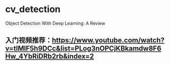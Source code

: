 # cv_detection
Object Detection With Deep Learning: A Review
## 入门视频推荐：https://www.youtube.com/watch?v=tlMlF5h9DCc&list=PLog3nOPCjKBkamdw8F6Hw_4YbRiDRb2rb&index=2   
